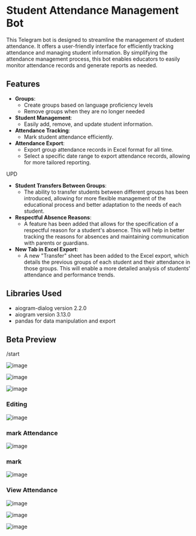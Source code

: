 # Student Attendance Management Bot

This Telegram bot is designed to streamline the management of student attendance. It offers a user-friendly interface for efficiently tracking attendance and managing student information. By simplifying the attendance management process, this bot enables educators to easily monitor attendance records and generate reports as needed.

## Features

- **Groups**:
     - Create groups based on language proficiency levels
     - Remove groups when they are no longer needed
- **Student Management**:
     - Easily add, remove, and update student information. 
- **Attendance Tracking**:
     - Mark student attendance efficiently.
- **Attendance Export**:
     - Export group attendance records in Excel format for all time.
     - Select a specific date range to export attendance records, allowing for more tailored reporting.

UPD
- **Student Transfers Between Groups**:
     - The ability to transfer students between different groups has been introduced, allowing for more flexible management of the educational process and better adaptation to the needs of each student.
- **Respectful Absence Reasons**:
     - A feature has been added that allows for the specification of a respectful reason for a student's absence. This will help in better tracking the reasons for absences and maintaining communication with parents or guardians.
- **New Tab in Excel Export**:
     - A new "Transfer" sheet has been added to the Excel export, which details the previous groups of each student and their attendance in those groups. This will enable a more detailed analysis of students' attendance and performance trends.



## Libraries Used

- aiogram-dialog version 2.2.0
- aiogram version 3.13.0
- pandas for data manipulation and export

## Beta Preview
/start

![image](https://github.com/user-attachments/assets/6482cff1-c6a2-408c-884a-099446d1784e)

![image](https://github.com/user-attachments/assets/733c504b-9871-4fff-bbe0-a2f54da1490b)

![image](https://github.com/user-attachments/assets/9cacae19-280e-4145-846b-ac6e07c3462b)

### Editing
![image](https://github.com/user-attachments/assets/cc2380a3-be51-4fca-86a2-e273a36a31f6)

### mark Attendance
![image](https://github.com/user-attachments/assets/862bd0df-acdf-47bf-802a-ab93c16d8bb5)

### mark
![image](https://github.com/user-attachments/assets/b14c0cf9-e61c-4a54-b092-a20e9a2097db)

### View Attendance
![image](https://github.com/user-attachments/assets/99fbfacc-d46b-46fc-bd77-412d539b3df0)

![image](https://github.com/user-attachments/assets/fb501fd7-f5f3-45aa-a0f6-cb2dffef10b4)

![image](https://github.com/user-attachments/assets/2e6ba4b5-32d6-4d96-a136-5c09222c8fa8)







